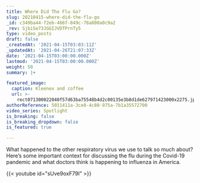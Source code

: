 ```yaml
---
title: Where Did The Flu Go?
slug: 20210415-where-did-the-flu-go
_id: c349ba44-f2eb-466f-849c-78a800a0c9a2
_rev: SjbiSe73JGGIJVDTPrnTy5
type: video_posts
draft: false
_createdAt: '2021-04-15T03:03:11Z'
_updatedAt: '2021-04-26T21:07:33Z'
date: '2021-04-15T03:00:00.000Z'
lastmod: '2021-04-15T03:00:00.000Z'
weight: 50
summary: |+

featured_image:
  caption: Kleenex and coffee
  url: >-
    rect071300022040f57d63ba75548b4d2c00135e3b8d1de627971423000x2275.jpg
authorReference: 5011411a-3ce0-4c80-975a-7b1a35572700
video_series: Spotlight
is_breaking: false
is_breaking_dropdown: false
is_featured: true

---
```

What happened to the other respiratory virus we use to talk so much about? Here’s some important context for discussing the flu during the Covid-19 pandemic and what doctors think is happening to influenza in America.

{{< youtube id="sUve9oxF79I" >}}